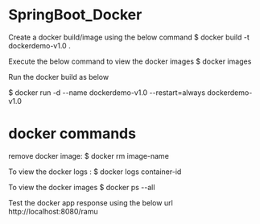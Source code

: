# SpringBoot_Docker

Create a docker build/image using the below command
$ docker build -t dockerdemo-v1.0 .

Execute the below command to view the docker images
$ docker images

Run the docker build as below

$ docker run -d --name dockerdemo-v1.0 --restart=always dockerdemo-v1.0


# docker commands
remove docker image: 
$ docker rm image-name


To view the docker logs : 
$ docker logs container-id


To view the docker images
$ docker ps --all

Test the docker app response using the below url
http://localhost:8080/ramu
